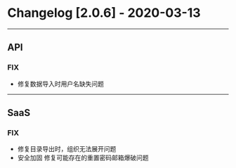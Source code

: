 <!-- generated by script, do not modify it manually -->
# Changelog [2.0.6] - 2020-03-13 

---
## API

### FIX

- 修复数据导入时用户名缺失问题

---
## SaaS

### FIX

- 修复目录导出时，组织无法展开问题
- 安全加固 修复可能存在的重置密码邮箱爆破问题

